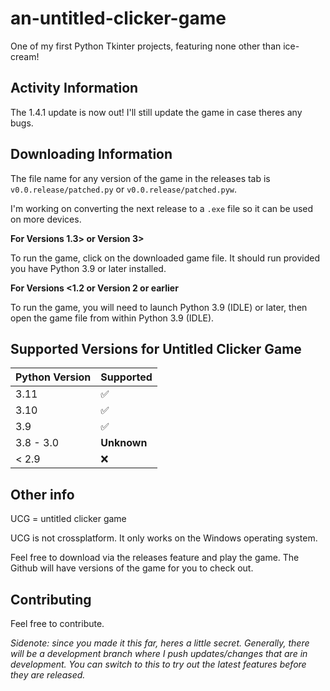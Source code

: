 # an-untitled-clicker-game
One of my first Python Tkinter projects, featuring none other than ice-cream!

## Activity Information
The 1.4.1 update is now out! I'll still update the game in case theres any bugs.

## Downloading Information
The file name for any version of the game in the releases tab is `v0.0.release/patched.py` or `v0.0.release/patched.pyw`.

I'm working on converting the next release to a `.exe` file so it can be used on more devices.

**For Versions 1.3> or Version 3>**

To run the game, click on the downloaded game file. It should run provided you have Python 3.9 or later installed.

**For Versions <1.2 or Version 2 or earlier**

To run the game, you will need to launch Python 3.9 (IDLE) or later, then open the game file from within Python 3.9 (IDLE).

## Supported Versions for Untitled Clicker Game

| Python Version   | Supported          |
| --------- | ------------------ |
| 3.11      | :white_check_mark: |
| 3.10      | :white_check_mark: |
| 3.9       | :white_check_mark: |
| 3.8 - 3.0 | **Unknown**        |
| < 2.9     | :x:                |



## Other info

UCG = untitled clicker game

UCG is not crossplatform. It only works on the Windows operating system.

Feel free to download via the releases feature and play the game. The Github will have versions of the game for you to check out.

## Contributing
Feel free to contribute.

*Sidenote: since you made it this far, heres a little secret. Generally, there will be a development branch where I push updates/changes that are in development. You can switch to this to try out the latest features before they are released.*
